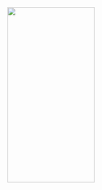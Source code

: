 <img src="https://user-images.githubusercontent.com/26844387/95833368-25102e80-0d59-11eb-8cf4-632234dcc00b.png" width="200" height="400"/>
